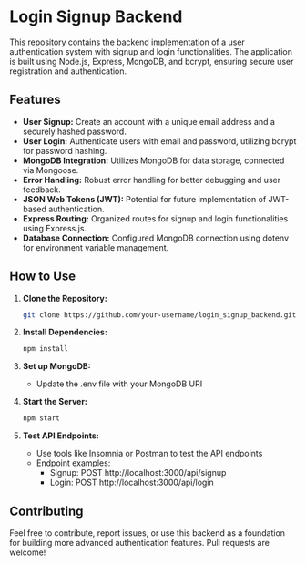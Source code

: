 # Login Signup Backend

This repository contains the backend implementation of a user authentication system with signup and login functionalities. The application is built using Node.js, Express, MongoDB, and bcrypt, ensuring secure user registration and authentication.

## Features

- **User Signup:** Create an account with a unique email address and a securely hashed password.
- **User Login:** Authenticate users with email and password, utilizing bcrypt for password hashing.
- **MongoDB Integration:** Utilizes MongoDB for data storage, connected via Mongoose.
- **Error Handling:** Robust error handling for better debugging and user feedback.
- **JSON Web Tokens (JWT):** Potential for future implementation of JWT-based authentication.
- **Express Routing:** Organized routes for signup and login functionalities using Express.js.
- **Database Connection:** Configured MongoDB connection using dotenv for environment variable management.

## How to Use

1. **Clone the Repository:**
   ```bash
   git clone https://github.com/your-username/login_signup_backend.git

2. **Install Dependencies:**
   ```bash
   npm install

3. **Set up MongoDB:**
   - Update the .env file with your MongoDB URI

4. **Start the Server:**
   ```bash
   npm start

5. **Test API Endpoints:**
   - Use tools like Insomnia or Postman to test the API endpoints
   - Endpoint examples:
      - Signup: POST http://localhost:3000/api/signup
      - Login: POST http://localhost:3000/api/login

## Contributing

Feel free to contribute, report issues, or use this backend as a foundation for building more advanced authentication features. Pull requests are welcome!
